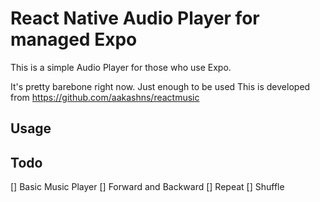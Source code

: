 # React Native Audio Player for managed Expo

This is a simple Audio Player for those who use Expo.

It's pretty barebone right now. Just enough to be used
This is developed from https://github.com/aakashns/reactmusic

## Usage



## Todo

[] Basic Music Player
[] Forward and Backward
[] Repeat
[] Shuffle